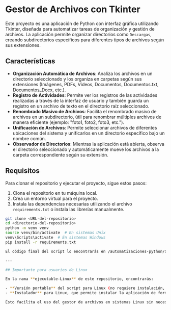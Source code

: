 # Gestor de Archivos con Tkinter

Este proyecto es una aplicación de Python con interfaz gráfica utilizando Tkinter, diseñada para automatizar tareas de organización y gestión de archivos. La aplicación permite organizar directorios como `Descargas`, creando subdirectorios específicos para diferentes tipos de archivos según sus extensiones.

## Características

- **Organización Automática de Archivos**: Analiza los archivos en un directorio seleccionado y los organiza en carpetas según sus extensiones (Imágenes, PDFs, Vídeos, Documentos, Documentos.txt, Documentos_Docx, etc.).
- **Registro de Actividades**: Permite ver los registros de las actividades realizadas a través de la interfaz de usuario y también guarda un registro en un archivo de texto en el directorio raíz seleccionado.
- **Renombrado Masivo de Archivos**: Facilita el renombrado masivo de archivos en un subdirectorio, útil para renombrar múltiples archivos de manera eficiente (ejemplo: "foto1, foto2, foto3, etc.").
- **Unificación de Archivos**: Permite seleccionar archivos de diferentes ubicaciones del sistema y unificarlos en un directorio específico bajo un nombre común.
- **Observador de Directorios**: Mientras la aplicación está abierta, observa el directorio seleccionado y automáticamente mueve los archivos a la carpeta correspondiente según su extensión.

## Requisitos

Para clonar el repositorio y ejecutar el proyecto, sigue estos pasos:

1. Clona el repositorio en tu máquina local.
2. Crea un entorno virtual para el proyecto.
3. Instala las dependencias necesarias utilizando el archivo `requirements.txt` o instala las librerías manualmente.

```bash
git clone <URL-del-repositorio>
cd <directorio-del-repositorio>
python -m venv venv
source venv/bin/activate  # En sistemas Unix
venv\Scripts\activate  # En sistemas Windows
pip install -r requirements.txt

El código final del script lo encontrarás en /automatizaciones-python/Script_organizacion_archivos_directorios/ordenar_archivos_carpetas_gui.py.

---

## Importante para usuarios de Linux

En la rama **ejecutable-Linux** de este repositorio, encontrarás:

- **Versión portable** del script para Linux (no requiere instalación, solo ejecutar).
- **Instalador** para Linux, que permite instalar la aplicación de forma sencilla en tu sistema.

Esto facilita el uso del gestor de archivos en sistemas Linux sin necesidad de configurar el entorno de desarrollo manualmente.

